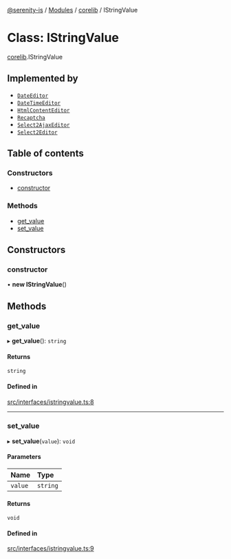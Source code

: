 [@serenity-is](../README.md) / [Modules](../modules.md) / [corelib](../modules/corelib.md) / IStringValue

# Class: IStringValue

[corelib](../modules/corelib.md).IStringValue

## Implemented by

- [`DateEditor`](corelib.DateEditor.md)
- [`DateTimeEditor`](corelib.DateTimeEditor.md)
- [`HtmlContentEditor`](corelib.HtmlContentEditor.md)
- [`Recaptcha`](corelib.Recaptcha.md)
- [`Select2AjaxEditor`](corelib.Select2AjaxEditor.md)
- [`Select2Editor`](corelib.Select2Editor.md)

## Table of contents

### Constructors

- [constructor](corelib.IStringValue.md#constructor)

### Methods

- [get\_value](corelib.IStringValue.md#get_value)
- [set\_value](corelib.IStringValue.md#set_value)

## Constructors

### constructor

• **new IStringValue**()

## Methods

### get\_value

▸ **get_value**(): `string`

#### Returns

`string`

#### Defined in

[src/interfaces/istringvalue.ts:8](https://github.com/serenity-is/serenity/blob/master/packages/corelib/src/interfaces/istringvalue.ts#L8)

___

### set\_value

▸ **set_value**(`value`): `void`

#### Parameters

| Name | Type |
| :------ | :------ |
| `value` | `string` |

#### Returns

`void`

#### Defined in

[src/interfaces/istringvalue.ts:9](https://github.com/serenity-is/serenity/blob/master/packages/corelib/src/interfaces/istringvalue.ts#L9)
